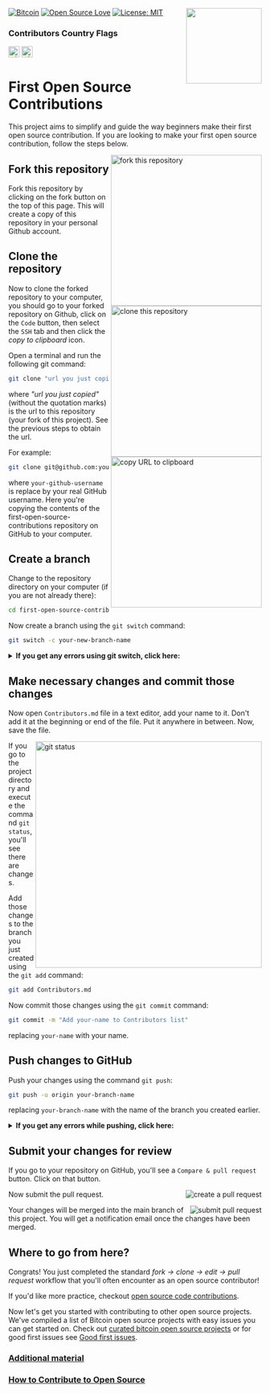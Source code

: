 [![Bitcoin](https://img.shields.io/badge/Bitcoin-f7931a?style=for-the-badge&logo=bitcoin&logoColor=white)](https://github.com/btrust-builders/first-open-source-contributions)
[<img align="right" width="150" src="https://img.shields.io/badge/Join_us_on_Discord!-gray.svg?logo=discord&logoColor=blue&style=social">](https://www.btrust.tech/builders/discord)
[![Open Source Love](https://img.shields.io/badge/Open_Source-gray.svg?logo=undertale&logoColor=EE0000)](https://github.com/btrust-builders/first-open-source-contributions)
[![License: MIT](https://img.shields.io/badge/License-MIT-green.svg)](https://opensource.org/licenses/MIT)

### Contributors Country Flags
<kbd><img title="Nigeria" alt="Nigeria" src="https://cdn.statically.io/gh/hjnilsson/country-flags/master/svg/ng.svg" width="22"></kbd>
<kbd><img title="Nigeria" alt="Nigeria" src="https://cdn.statically.io/gh/hjnilsson/country-flags/master/svg/bj.svg" width="22"></kbd>
# First Open Source Contributions

This project aims to simplify and guide the way beginners make their first open source contribution. If you are looking to make your first open source contribution, follow the steps below.

<img align="right" width="300" src="https://github.com/btrust-builders/first-open-source-contributions/blob/main/assets/fork.png" alt="fork this repository" />

## Fork this repository

Fork this repository by clicking on the fork button on the top of this page.
This will create a copy of this repository in your personal Github account.

## Clone the repository

<img align="right" width="300" src="https://github.com/btrust-builders/first-open-source-contributions/blob/main/assets/clone.png" alt="clone this repository" />

Now to clone the forked repository to your computer, you should go to your forked repository on Github, click on the `Code` button, then select the `SSH` tab and then click the _copy to clipboard_ icon.

Open a terminal and run the following git command:

```bash
git clone "url you just copied"
```

where _"url you just copied"_ (without the quotation marks) is the url to this repository (your fork of this project). See the previous steps to obtain the url.

<img align="right" width="300" src="https://github.com/btrust-builders/first-open-source-contributions/blob/main/assets/copy-to-clipboard.png" alt="copy URL to clipboard" />

For example:

```bash
git clone git@github.com:your-github-username/first-open-source-contributions.git
```

where `your-github-username` is replace by your real GitHub username. Here you're copying the contents of the first-open-source-contributions repository on GitHub to your computer.

## Create a branch

Change to the repository directory on your computer (if you are not already there):

```bash
cd first-open-source-contributions
```

Now create a branch using the `git switch` command:

```bash
git switch -c your-new-branch-name
```

<details>
<summary> <strong>If you get any errors using git switch, click here:</strong> </summary>

If the error message "Git: `switch` is not a git command. See `git –help`" appears, it's likely because you're using an older version of git.

In this case, try to use `git checkout` instead:

```bash
git checkout -b your-new-branch-name
```

</details>

## Make necessary changes and commit those changes

Now open `Contributors.md` file in a text editor, add your name to it. Don't add it at the beginning or end of the file. Put it anywhere in between. Now, save the file.

<img align="right" width="450" src="https://github.com/btrust-builders/first-open-source-contributions/blob/main/assets/git-status.png" alt="git status" />

If you go to the project directory and execute the command `git status`, you'll see there are changes.

Add those changes to the branch you just created using the `git add` command:

```bash
git add Contributors.md
```

Now commit those changes using the `git commit` command:

```bash
git commit -m "Add your-name to Contributors list"
```

replacing `your-name` with your name.

## Push changes to GitHub

Push your changes using the command `git push`:

```bash
git push -u origin your-branch-name
```

replacing `your-branch-name` with the name of the branch you created earlier.

<details>
<summary> <strong>If you get any errors while pushing, click here:</strong> </summary>

- ### Authentication Error
     <pre>remote: Support for password authentication was removed on August 13, 2021. Please use a personal access token instead.
  remote: Please see https://github.blog/2020-12-15-token-authentication-requirements-for-git-operations/ for more information.
  fatal: Authentication failed for 'https://github.com/<your-username>/first-contributions.git/'</pre>
  Go to [GitHub's tutorial](https://docs.github.com/en/authentication/connecting-to-github-with-ssh/adding-a-new-ssh-key-to-your-github-account) on generating and configuring an SSH key to your account.

  Also, you might want to run 'git remote -v' to check your remote address.
  
  If it looks anything like this:
  <pre>origin	https://github.com/your-username/your_repo.git (fetch)
  origin	https://github.com/your-username/your_repo.git (push)</pre>
  
  change it using this command:
  ```bash
  git remote set-url origin git@github.com:your-username/your_repo.git
  ```
  Otherwise you'll still get prompted for username and password and get authentication error.
</details>

## Submit your changes for review

If you go to your repository on GitHub, you'll see a `Compare & pull request` button. Click on that button.

<img style="float: right;" src="https://github.com/btrust-builders/first-open-source-contributions/blob/main/assets/compare-and-pull.png" alt="create a pull request" />

Now submit the pull request.

<img style="float: right;" src="https://github.com/btrust-builders/first-open-source-contributions/blob/main/assets/submit-pull-request.png" alt="submit pull request" />

Your changes will be merged into the main branch of this project. You will get a notification email once the changes have been merged.

## Where to go from here?

Congrats! You just completed the standard _fork -> clone -> edit -> pull request_ workflow that you'll often encounter as an open source contributor!

If you'd like more practice, checkout [open source code contributions](https://github.com/btrust-builders/open-source-code-contributions).

Now let's get you started with contributing to other open source projects. We've compiled a list of Bitcoin open source projects with easy issues you can get started on. Check out [curated bitcoin open source projects](https://bitcoindevs.xyz/projects) or
for good first issues see [Good first issues](https://bitcoindevs.xyz/good-first-issues).

### [Additional material](docs/additional-material/git_workflow_scenarios/additional-material.md)

### [How to Contribute to Open Source](docs/how-to-contribute-to-open-source-projects.md)
